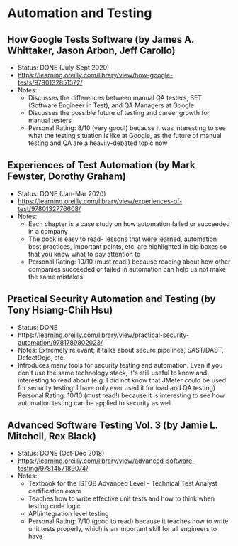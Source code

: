 # Automation and Testing

## How Google Tests Software (by James A. Whittaker, Jason Arbon, Jeff Carollo)
- Status: DONE (July-Sept 2020)
- https://learning.oreilly.com/library/view/how-google-tests/9780132851572/
- Notes:
	- Discusses the differences between manual QA testers, SET (Software Engineer in Test), and QA Managers at Google
	- Discusses the possible future of testing and career growth for manual testers
	- Personal Rating: 8/10 (very good!) because it was interesting to see what the testing situation is like at Google, as the future of manual testing and QA are a heavily-debated topic now

## Experiences of Test Automation (by Mark Fewster, Dorothy Graham)
- Status: DONE (Jan-Mar 2020)
- https://learning.oreilly.com/library/view/experiences-of-test/9780132776608/
- Notes:
	- Each chapter is a case study on how automation failed or succeeded in a company
	- The book is easy to read- lessons that were learned, automation best practices, important points, etc. are highlighted in big boxes so that you know what to pay attention to
	- Personal Rating: 10/10 (must read!) because reading about how other companies succeeded or failed in automation can help us not make the same mistakes!

## Practical Security Automation and Testing (by Tony Hsiang-Chih Hsu)
- Status: DONE
- https://learning.oreilly.com/library/view/practical-security-automation/9781789802023/
- Notes:
Extremely relevant; it talks about secure pipelines, SAST/DAST, DefectDojo, etc. 
- Introduces many tools for security testing and automation. Even if you don't use the same technology stack, it's still useful to know and interesting to read about (e.g. I did not know that JMeter could be used for security testing! I have only ever used it for load and QA testing)
Personal Rating: 10/10 (must read!) because it is interesting to see how automation testing can be applied to security as well

## Advanced Software Testing Vol. 3 (by Jamie L. Mitchell, Rex Black)
- Status: DONE (Oct-Dec 2018)
- https://learning.oreilly.com/library/view/advanced-software-testing/9781457189074/
- Notes:
	- Textbook for the ISTQB Advanced Level - Technical Test Analyst certification exam
	- Teaches how to write effective unit tests and how to think when testing code logic
	- API/integration level testing
	- Personal Rating: 7/10 (good to read) because it teaches how to write unit tests properly, which is an important skill for all engineers to have